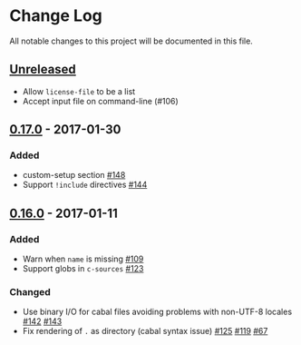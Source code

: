 # Change Log
All notable changes to this project will be documented in this file.

## [Unreleased]
- Allow `license-file` to be a list
- Accept input file on command-line (#106)

## [0.17.0] - 2017-01-30
### Added
- custom-setup section
  [#148](https://github.com/sol/hpack/pull/148)
- Support `!include` directives
  [#144](https://github.com/sol/hpack/pull/144)

## [0.16.0] - 2017-01-11
### Added
- Warn when `name` is missing [#109](https://github.com/sol/hpack/issues/109)
- Support globs in `c-sources`
  [#123](https://github.com/sol/hpack/pull/123)

### Changed
- Use binary I/O for cabal files avoiding problems with non-UTF-8 locales
  [#142](https://github.com/sol/hpack/pull/142)
  [#143](https://github.com/sol/hpack/pull/143)
- Fix rendering of `.` as directory (cabal syntax issue)
  [#125](https://github.com/sol/hpack/pull/125)
  [#119](https://github.com/sol/hpack/issues/119)
  [#67](https://github.com/sol/hpack/issues/67)

[Unreleased]: https://github.com/sol/hpack/compare/0.17.0...HEAD
[0.17.0]: https://github.com/sol/hpack/compare/0.16.0...0.17.0
[0.16.0]: https://github.com/sol/hpack/compare/0.15.0...0.16.0
